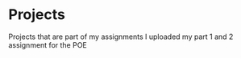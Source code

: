 # Projects
Projects that are part of my assignments
I uploaded my part 1 and 2 assignment for the POE
